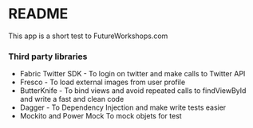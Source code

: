 # README #

This app is a short test to FutureWorkshops.com

### Third party libraries ###

* Fabric Twitter SDK - To login on twitter and make calls to Twitter API
* Fresco - To load external images from user profile
* ButterKnife - To bind views and avoid repeated calls to findViewById and write a fast and clean code
* Dagger - To Dependency Injection and make write tests easier
* Mockito and Power Mock To mock objets for test